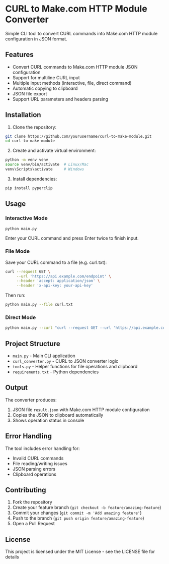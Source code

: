 # CURL to Make.com HTTP Module Converter

Simple CLI tool to convert CURL commands into Make.com HTTP module configuration in JSON format.

## Features

- Convert CURL commands to Make.com HTTP module JSON configuration
- Support for multiline CURL input
- Multiple input methods (interactive, file, direct command)
- Automatic copying to clipboard
- JSON file export
- Support URL parameters and headers parsing

## Installation

1. Clone the repository:
```bash
git clone https://github.com/yourusername/curl-to-make-module.git
cd curl-to-make-module
```

2. Create and activate virtual environment:
```bash
python -m venv venv
source venv/bin/activate  # Linux/Mac
venv\Scripts\activate     # Windows
```

3. Install dependencies:
```bash
pip install pyperclip
```

## Usage

### Interactive Mode
```bash
python main.py
```
Enter your CURL command and press Enter twice to finish input.

### File Mode
Save your CURL command to a file (e.g. curl.txt):
```bash
curl --request GET \
     --url 'https://api.example.com/endpoint' \
     --header 'accept: application/json' \
     --header 'x-api-key: your-api-key'
```

Then run:
```bash
python main.py --file curl.txt
```

### Direct Mode
```bash
python main.py --curl "curl --request GET --url 'https://api.example.com/endpoint' --header 'accept: application/json'"
```

## Project Structure

- `main.py` - Main CLI application
- `curl_converter.py` - CURL to JSON converter logic
- `tools.py` - Helper functions for file operations and clipboard
- `requirements.txt` - Python dependencies

## Output

The converter produces:
1. JSON file `result.json` with Make.com HTTP module configuration
2. Copies the JSON to clipboard automatically
3. Shows operation status in console

## Error Handling

The tool includes error handling for:
- Invalid CURL commands
- File reading/writing issues
- JSON parsing errors
- Clipboard operations

## Contributing

1. Fork the repository
2. Create your feature branch (`git checkout -b feature/amazing-feature`)
3. Commit your changes (`git commit -m 'Add amazing feature'`)
4. Push to the branch (`git push origin feature/amazing-feature`)
5. Open a Pull Request

## License

This project is licensed under the MIT License - see the LICENSE file for details

